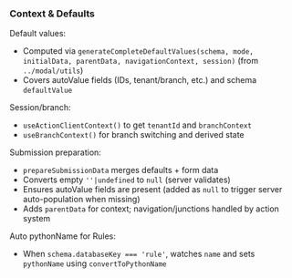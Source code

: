 ### Context & Defaults

Default values:
- Computed via `generateCompleteDefaultValues(schema, mode, initialData, parentData, navigationContext, session)` (from `../modal/utils`)
- Covers autoValue fields (IDs, tenant/branch, etc.) and schema `defaultValue`

Session/branch:
- `useActionClientContext()` to get `tenantId` and `branchContext`
- `useBranchContext()` for branch switching and derived state

Submission preparation:
- `prepareSubmissionData` merges defaults + form data
- Converts empty `''|undefined` to `null` (server validates)
- Ensures autoValue fields are present (added as `null` to trigger server auto-population when missing)
- Adds `parentData` for context; navigation/junctions handled by action system

Auto pythonName for Rules:
- When `schema.databaseKey === 'rule'`, watches `name` and sets `pythonName` using `convertToPythonName`


